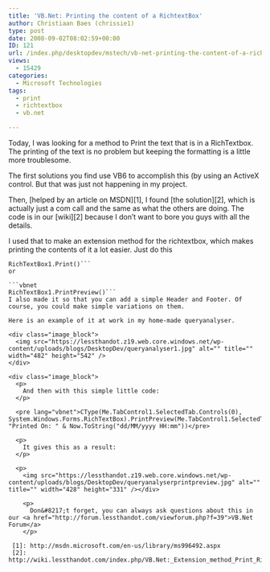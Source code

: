 ```yaml
---
title: 'VB.Net: Printing the content of a RichtextBox'
author: Christiaan Baes (chrissie1)
type: post
date: 2008-09-02T08:02:59+00:00
ID: 121
url: /index.php/desktopdev/mstech/vb-net-printing-the-content-of-a-richtex/
views:
  - 15429
categories:
  - Microsoft Technologies
tags:
  - print
  - richtextbox
  - vb.net

---
```

Today, I was looking for a method to Print the text that is in a RichTextbox. The printing of the text is no problem but keeping the formatting is a little more troublesome. 

The first solutions you find use VB6 to accomplish this (by using an ActiveX control. But that was just not happening in my project. 

Then, [helped by an article on MSDN][1], I found [the solution][2], which is actually just a com call and the same as what the others are doing. The code is in our [wiki][2] because I don&#8217;t want to bore you guys with all the details. 

I used that to make an extension method for the richtextbox, which makes printing the contents of it a lot easier. Just do this

```vbnet
RichTextBox1.Print()```
or 

```vbnet
RichTextBox1.PrintPreview()```
I also made it so that you can add a simple Header and Footer. Of course, you could make simple variations on them.

Here is an example of it at work in my home-made queryanalyser. 

<div class="image_block">
  <img src="https://lessthandot.z19.web.core.windows.net/wp-content/uploads/blogs/DesktopDev/queryanalyser1.jpg" alt="" title="" width="482" height="542" />
</div>

<div class="image_block">
  <p>
    And then with this simple little code:
  </p>
  
  <pre lang="vbnet">CType(Me.TabControl1.SelectedTab.Controls(0), System.Windows.Forms.RichTextBox).PrintPreview(Me.TabControl1.SelectedTab.Text, "Printed On: " & Now.ToString("dd/MM/yyyy HH:mm"))</pre>
  
  <p>
    It gives this as a result:
  </p>
  
  <p>
    <img src="https://lessthandot.z19.web.core.windows.net/wp-content/uploads/blogs/DesktopDev/queryanalyserprintpreview.jpg" alt="" title="" width="428" height="331" /></div> 
    
    <p>
      Don&#8217;t forget, you can always ask questions about this in our <a href="http://forum.lessthandot.com/viewforum.php?f=39">VB.Net Forum</a>
    </p>

 [1]: http://msdn.microsoft.com/en-us/library/ms996492.aspx
 [2]: http://wiki.lessthandot.com/index.php/VB.Net:_Extension_method_Print_RichTextBox
